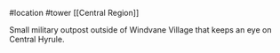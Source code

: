 #location #tower [[Central Region]]

Small military outpost outside of Windvane Village that keeps an eye on Central Hyrule.